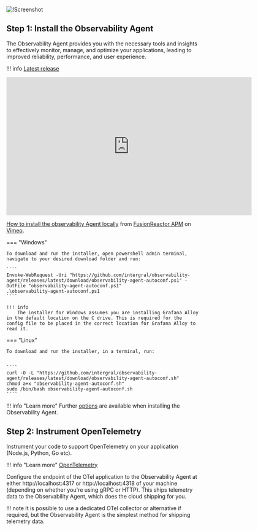 ![!Screenshot](/frdocs/Best-Practices/Installation/Images/Script3.png)

## Step 1: Install the Observability Agent

The Observability Agent provides you with the necessary tools and insights to effectively monitor, manage, and optimize your applications, leading to improved reliability, performance, and user experience.

!!! info
    [Latest release](https://github.com/intergral/observability-agent/releases)

<iframe src="https://player.vimeo.com/video/946516448?h=2875944fd9" width="640" height="360" frameborder="0" allow="autoplay; fullscreen; picture-in-picture" allowfullscreen></iframe>
<p><a href="https://vimeo.com/946516448">How to install the observability Agent locally</a> from <a href="https://vimeo.com/user109619720">FusionReactor APM</a> on <a href="https://vimeo.com">Vimeo</a>.</p>



=== "Windows" 
   
    To download and run the installer, open powershell admin terminal, navigate to your desired download folder and run: 

    ````
    Invoke-WebRequest -Uri "https://github.com/intergral/observability-agent/releases/latest/download/observability-agent-autoconf.ps1" -OutFile "observability-agent-autoconf.ps1"
    .\observability-agent-autoconf.ps1
    ````

    !!! info
        The installer for Windows assumes you are installing Grafana Alloy in the default location on the C drive. This is required for the config file to be placed in the correct location for Grafana Alloy to read it.

=== "Linux" 

    To download and run the installer, in a terminal, run:


    ````
    curl -O -L "https://github.com/intergral/observability-agent/releases/latest/download/observability-agent-autoconf.sh"
    chmod a+x "observability-agent-autoconf.sh"
    sudo /bin/bash observability-agent-autoconf.sh
    ````

!!! info "Learn more"
    Further [options](/frdocs/Monitor-your-data/Observability-agent/Installation/Snippets/#options) are available when installing the Observability Agent.
## Step 2: Instrument OpenTelemetry

Instrument your code to support OpenTelemetry on your application (Node.js, Python, Go etc).

!!! info "Learn more"
    [OpenTelemetry](https://opentelemetry.io/docs/what-is-opentelemetry/)

Configure the endpoint of the OTel application to the Observability Agent at either http://localhost:4317 or http://localhost:4318 of your machine (depending on whether you're using gRPC or HTTP). This ships telemetry data to the Observability Agent, which does the cloud shipping for you.


!!! note
    It is possible to use a dedicated OTel collector or alternative if required, but the Observability Agent is the simplest method for shipping telemetry data.